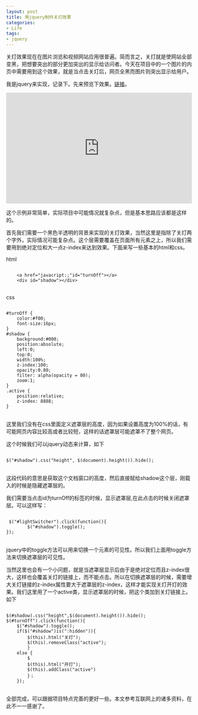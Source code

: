 ```yaml
---
layout: post
title: 用jquery制作关灯效果
categories:
- Life
tags:
- jquery
---
```


关灯效果现在在图片浏览和视频网站应用很普遍。简而言之，关灯就是使网站全部变黑，把想要突出的部分更加突出的显示给访问者。今天在项目中的一个图片的内页中需要用到这个效果，就是当点击关灯后，网页全黑而图片则突出显示给用户。

我是jquery来实现，记录下。先来预览下效果。[链接](http://jsfiddle.net/janily/MPr5d/embedded/result/)。

<iframe style="width: 100%; height: 300px" src="http://jsfiddle.net/janily/MPr5d/embedded/" allowfullscreen="allowfullscreen" frameborder="0"></iframe>

这个示例非常简单，实际项目中可能情况就复杂点，但是基本思路应该都是这样的。

首先我们需要一个黑色半透明的背景来实现的关灯效果，当然这里是指除了关灯两个字外，实际情况可能复杂点。这个层需要覆盖在页面所有元素之上，所以我们需要用到绝对定位和大一点z-index来达到效果。下面来写一些基本的html和css。

html 

<pre>
<code>
	&lt;a href="javacript:;"id="turnOff"&gt;&lt;/a&gt;
	&lt;div id="shadow"&gt;&lt;/div&gt;
</code>
</pre>

css

<pre>
<code>
#turnOff {
    color:#f00;
    font-size:16px;
}
#shadow {
	background:#000;
	position:absolute;
	left:0;
	top:0;
	width:100%;
	z-index:100;
	opacity:0.80;
	filter: alpha(opacity = 80);
	zoom:1;
}
.active {
	position:relative;
	z-index: 8888;
}
</code>
</pre>

这里我们没有在css里面定义遮罩层的高度，因为如果设置高度为100%的话，有可能网页内容比较高或者比较短，这样的话遮罩层可能遮罩不了整个网页。

这个时候我们可以jquery动态来计算，如下

<pre>
<code>
$("#shadow").css("height", $(document).height()).hide();
</code>
</pre>

这段代码的意思是获取这个文档窗口的高度，然后直接赋给shadow这个层，刚载入的时候是隐藏遮罩层的。

我们需要当点击id为turnOff的标签的时候，显示遮罩层,在此点击的时候关闭遮罩层。可以这样写：

<pre>
<code>
 $("#lightSwitcher").click(function(){
        $("#shadow").toggle();
});
</code>
</pre>

jquery中的toggle方法可以用来切换一个元素的可见性。所以我们上面用toggle方法来切换遮罩层的可见性。

当然这里也会有一个小问题，就是当遮罩层显示后由于是绝对定位而且z-index很大，这样也会覆盖关灯的链接上，而不能点击。所以在切换遮罩层的时候，需要增大关灯链接的z-index属性要大于遮罩层的z-index，这样才能实现关灯开灯的效果。我们这里用了一个active类，显示遮罩层的时候，把这个类加到关灯链接上。如下

<pre>
<code>
$(#shadow).css("height",$(document).height()).hide();
$(#turnOff").click(function(){
	$("#shadow").toggle();
	if($("#shadow")is(":hidden")){
		$(this).html("关灯");
		$(this).removeClass("active");
		}
	else {
		$
		$(this).html("开灯");
		$(this).addClass("active")
		}；
	});
</code>
</pre>

全部完成，可以跟据项目特点完善的更好一些。本文参考互联网上的诸多资料，在此不一一感谢了。



